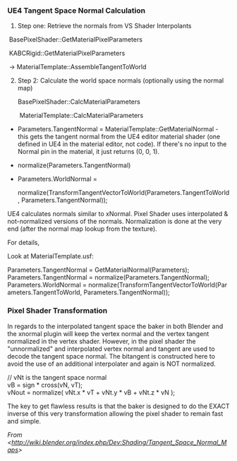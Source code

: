 ### UE4 Tangent Space Normal Calculation

1. Step one: Retrieve the normals from VS Shader Interpolants

​ BasePixelShader::GetMaterialPixelParameters

​ KABCRigid::GetMaterialPixelParameters

​ -> MaterialTemplate::AssembleTangentToWorld

2. Step 2: Calculate the world space normals (optionally using the normal map)

   BasePixelShader::CalcMaterialParameters

   ​ MaterialTemplate::CalcMaterialParameters

- Parameters.TangentNormal = MaterialTemplate::GetMaterialNormal - this gets the tangent normal from the UE4 editor material shader (one defined in UE4 in the material editor, not code). If there's no input to the Normal pin in the material, it just returns (0, 0, 1).

- normalize(Parameters.TangentNormal)

- Parameters.WorldNormal =

  normalize(TransformTangentVectorToWorld(Parameters.TangentToWorld, Parameters.TangentNormal));

UE4 calculates normals similar to xNormal. Pixel Shader uses interpolated & not-normalized versions of the normals. Normalization is done at the very end (after the normal map lookup from the texture).

For details,

Look at MaterialTemplate.usf:

Parameters.TangentNormal = GetMaterialNormal(Parameters);  
Parameters.TangentNormal = normalize(Parameters.TangentNormal);  
Parameters.WorldNormal = normalize(TransformTangentVectorToWorld(Parameters.TangentToWorld, Parameters.TangentNormal));

### **Pixel Shader Transformation**

In regards to the interpolated tangent space the baker in both Blender and the xnormal plugin will keep the vertex normal and the vertex tangent normalized in the vertex shader. However, in the pixel shader the "unnormalized" and interpolated vertex normal and tangent are used to decode the tangent space normal. The bitangent is constructed here to avoid the use of an additional interpolater and again is NOT normalized.

// vNt is the tangent space normal  
vB = sign \* cross(vN, vT);  
vNout = normalize( vNt.x \* vT + vNt.y \* vB + vNt.z \* vN );

The key to get flawless results is that the baker is designed to do the EXACT inverse of this very transformation allowing the pixel shader to remain fast and simple.

*From &lt;<http://wiki.blender.org/index.php/Dev:Shading/Tangent_Space_Normal_Maps>>*
